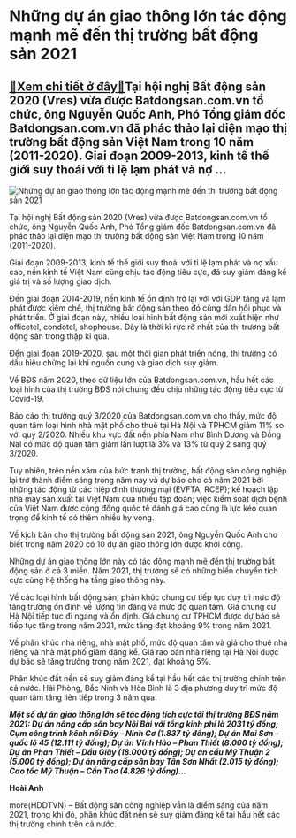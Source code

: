 Những dự án giao thông lớn tác động mạnh mẽ đến thị trường bất động sản 2021
============================================================================

[:gift:Xem chi tiết ở đây:gift:](https://hddtvn.com/nhung-du-an-giao-thong-lon-tac-dong-manh-me-den-thi-truong-bat-dong-san-2021/)Tại hội nghị Bất động sản 2020 (Vres) vừa được Batdongsan.com.vn tổ chức, ông Nguyễn Quốc Anh, Phó Tổng giám đốc Batdongsan.com.vn đã phác thảo lại diện mạo thị trường bất động sản Việt Nam trong 10 năm (2011-2020). Giai đoạn 2009-2013, kinh tế thế giới suy thoái với tỉ lệ lạm phát và nợ …
--------------------------------------------------------------------------------------------------------------------------------------------------------------------------------------------------------------------------------------------------------------------------------------------------





![Những dự án giao thông lớn tác động mạnh mẽ đến thị trường bất động sản 2021](https://hddtvn.com/wp-content/uploads/2021/01/0509_unnamed-21-15753551749091431928277.jpg "Những dự án giao thông lớn tác động mạnh mẽ đến thị trường bất động sản 2021")



Tại hội nghị Bất động sản 2020 (Vres) vừa được Batdongsan.com.vn tổ chức, ông Nguyễn Quốc Anh, Phó Tổng giám đốc Batdongsan.com.vn đã phác thảo lại diện mạo thị trường bất động sản Việt Nam trong 10 năm (2011-2020).


Giai đoạn 2009-2013, kinh tế thế giới suy thoái với tỉ lệ lạm phát và nợ xấu cao, nền kinh tế Việt Nam cũng chịu tác động tiêu cực, đã suy giảm đáng kể giá trị và số lượng giao dịch.


Đến giai đoạn 2014-2019, nền kinh tế ổn định trở lại với với GDP tăng và lạm phát được kiềm chế, thị trường bất động sản theo đó cũng dần hồi phục và phát triển. Ở giai đoạn này, nhiều loại hình bất động sản mới xuất hiện như officetel, condotel, shophouse. Đây là thời kì rực rỡ nhất của thị trường bất động sản trong thập kỉ qua.


Đến giai đoạn 2019-2020, sau một thời gian phát triển nóng, thị trường có dấu hiệu chững lại khi nguồn cung và giao dịch suy giảm.


Về BĐS năm 2020, theo dữ liệu lớn của Batdongsan.com.vn, hầu hết các loại hình của thị trường BĐS nói chung đều chịu những tác động tiêu cực từ Covid-19.


Báo cáo thị trường quý 3/2020 của Batdongsan.com.vn cho thấy, mức độ quan tâm loại hình nhà mặt phố cho thuê tại Hà Nội và TPHCM giảm 11% so với quý 2/2020. Nhiều khu vực đất nền phía Nam như Bình Dương và Đồng Nai có mức độ quan tâm giảm lần lượt là 3% và 13% từ quý 2 sang quý 3/2020.


Tuy nhiên, trên nền xám của bức tranh thị trường, bất động sản công nghiệp lại trở thành điểm sáng trong năm nay và dự báo cho cả năm 2021 bởi những tác động từ các hiệp định thương mại (EVFTA, RCEP); kế hoạch lập nhà máy sản xuất tại Việt Nam của nhiều tập đoàn; việc kiểm soát dịch bệnh của Việt Nam được cộng đồng quốc tế đánh giá cao cũng là lực kéo quan trọng để kinh tế có thêm nhiều hy vọng.


Về kịch bản cho thị trường bất động sản 2021, ông Nguyễn Quốc Anh cho biết trong năm 2020 có 10 dự án giao thông lớn được khởi công.


Những dự án giao thông lớn này có tác động mạnh mẽ đến thị trường bất động sản ở cả 3 miền. Năm 2021, thị trường sẽ có những biến chuyển tích cực cùng hệ thống hạ tầng giao thông này.


Về các loại hình bất động sản, phân khúc chung cư tiếp tục duy trì mức độ tăng trưởng ổn định về lượng tin đăng và mức độ quan tâm. Giá chung cư Hà Nội tiếp tục đi ngang và ổn định. Giá chung cư TPHCM được dự báo sẽ tiếp tục tăng trong năm 2021, mức tăng đạt khoảng 9% trong năm 2021.


Về phân khúc nhà riêng, nhà mặt phố, mức độ quan tâm và giá cho thuê nhà riêng và nhà mặt phố giảm đáng kể. Giá rao bán nhà riêng tại Hà Nội được dự báo sẽ tăng trưởng trong năm 2021, đạt khoảng 5%.


Phân khúc đất nền sẽ suy giảm đáng kể tại hầu hết các thị trường chính trên cả nước. Hải Phòng, Bắc Ninh và Hòa Bình là 3 địa phương duy trì mức độ quan tâm tăng liên tiếp trong 3 năm qua.





***Một số dự án giao thông lớn sẽ tác động tích cực tới thị trường BĐS năm 2021: Dự án nâng cấp sân bay Nội Bài với tổng kinh phí là 2031 tỷ đồng; Cụm công trình kênh nối Đáy – Ninh Cơ (1.837 tỷ đồng); Dự án Mai Sơn – quốc lộ 45 (12.111 tỷ đồng); Dự án Vĩnh Hảo – Phan Thiết (8.000 tỷ đồng); Dự án Phan Thiết – Dầu Giây (18.000 tỷ đồng); Dự án cầu Mỹ Thuận 2 (5.000 tỷ đồng); Dự án nâng cấp sân bay Tân Sơn Nhất (2.015 tỷ đồng); Cao tốc Mỹ Thuận – Cần Thơ (4.826 tỷ đồng)…***




**Hoài Anh**



more(HDDTVN) – Bất động sản công nghiệp vẫn là điểm sáng của năm 2021, trong khi đó, phân khúc đất nền sẽ suy giảm đáng kể tại hầu hết các thị trường chính trên cả nước.

